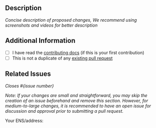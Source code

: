 ## Description

_Concise description of proposed changes, We recommend using screenshots and videos for better description_

## Additional Information

- [ ] I have read the [contributing docs](/alchemyplatform/scaffold-alchemy/blob/main/CONTRIBUTING.md) (if this is your first contribution)
- [ ] This is not a duplicate of any [existing pull request](https://github.com/alchemyplatform/scaffold-alchemy/pulls)

## Related Issues

_Closes #{issue number}_

_Note: If your changes are small and straightforward, you may skip the creation of an issue beforehand and remove this section. However, for medium-to-large changes, it is recommended to have an open issue for discussion and approval prior to submitting a pull request._

Your ENS/address:
